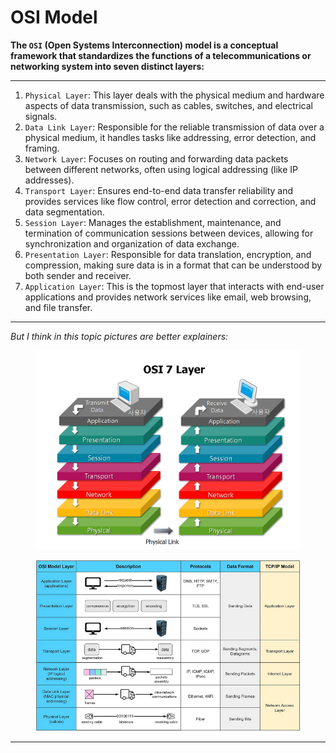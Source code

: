 # OSI Model

**The `OSI` (Open Systems Interconnection) model is a conceptual framework that standardizes the functions of a telecommunications or networking system into seven distinct layers:**

***

1. `Physical Layer`: This layer deals with the physical medium and hardware aspects of data transmission, such as cables, switches, and electrical signals.
2. `Data Link Layer`: Responsible for the reliable transmission of data over a physical medium, it handles tasks like addressing, error detection, and framing.
3. `Network Layer`: Focuses on routing and forwarding data packets between different networks, often using logical addressing (like IP addresses).
4. `Transport Layer`: Ensures end-to-end data transfer reliability and provides services like flow control, error detection and correction, and data segmentation.
5. `Session Layer`: Manages the establishment, maintenance, and termination of communication sessions between devices, allowing for synchronization and organization of data exchange.
6. `Presentation Layer`: Responsible for data translation, encryption, and compression, making sure data is in a format that can be understood by both sender and receiver.
7. `Application Layer`: This is the topmost layer that interacts with end-user applications and provides network services like email, web browsing, and file transfer.

***

_But I think in this topic pictures are better explainers:_&#x20;

<figure><img src="../.gitbook/assets/OSI1.png" alt=""><figcaption></figcaption></figure>

<figure><img src="../.gitbook/assets/OSI2.png" alt=""><figcaption></figcaption></figure>

***

